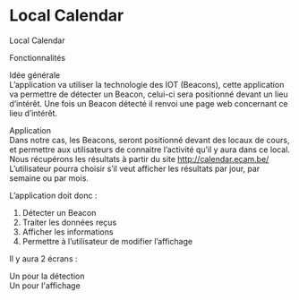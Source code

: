 # Local Calendar
Local Calendar

Fonctionnalités <br />

Idée générale<br />
L’application va utiliser la technologie des IOT (Beacons), cette application va permettre de détecter un Beacon, celui-ci sera positionné devant un lieu d’intérêt. Une fois un Beacon détecté il renvoi une page web concernant ce lieu d’intérêt.

Application<br />
Dans notre cas, les Beacons, seront positionné devant des locaux de cours, et permettre aux utilisateurs de connaitre l’activité qu’il y aura dans ce local. Nous récupérons les résultats à partir du site http://calendar.ecam.be/ 
L’utilisateur pourra choisir s’il veut afficher les résultats par jour, par semaine ou par mois.

L’application doit donc :<br />
1.	Détecter un Beacon
2.	Traiter les données reçus
3.	Afficher les informations
4.	Permettre à l’utilisateur de modifier l’affichage

Il y aura 2 écrans :

Un pour la détection <br />
Un pour l'affichage

 
 


